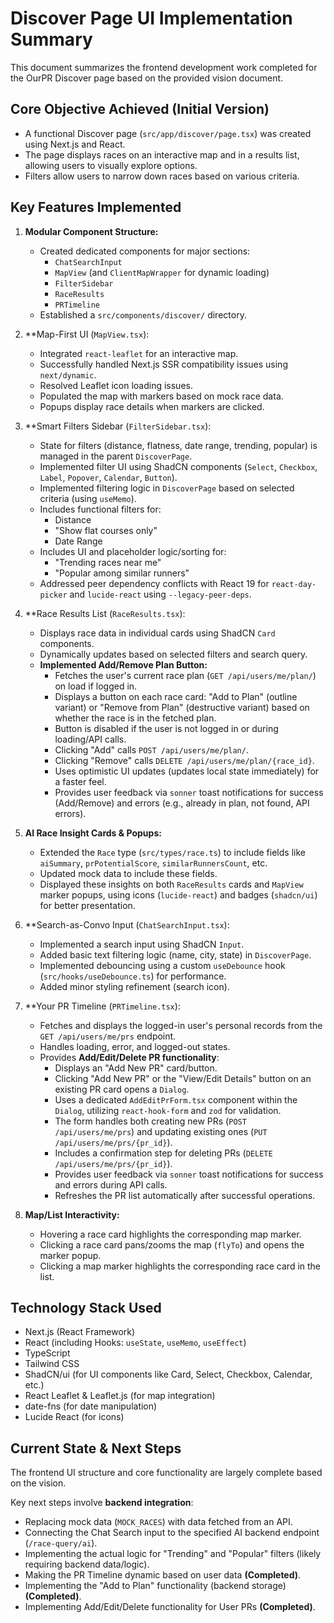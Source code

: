 # Discover Page UI Implementation Summary

This document summarizes the frontend development work completed for the OurPR Discover page based on the provided vision document.

## Core Objective Achieved (Initial Version)

- A functional Discover page (`src/app/discover/page.tsx`) was created using Next.js and React.
- The page displays races on an interactive map and in a results list, allowing users to visually explore options.
- Filters allow users to narrow down races based on various criteria.

## Key Features Implemented

1.  **Modular Component Structure:**
    *   Created dedicated components for major sections:
        *   `ChatSearchInput`
        *   `MapView` (and `ClientMapWrapper` for dynamic loading)
        *   `FilterSidebar`
        *   `RaceResults`
        *   `PRTimeline`
    *   Established a `src/components/discover/` directory.

2.  **Map-First UI (`MapView.tsx`):
    *   Integrated `react-leaflet` for an interactive map.
    *   Successfully handled Next.js SSR compatibility issues using `next/dynamic`.
    *   Resolved Leaflet icon loading issues.
    *   Populated the map with markers based on mock race data.
    *   Popups display race details when markers are clicked.

3.  **Smart Filters Sidebar (`FilterSidebar.tsx`):
    *   State for filters (distance, flatness, date range, trending, popular) is managed in the parent `DiscoverPage`.
    *   Implemented filter UI using ShadCN components (`Select`, `Checkbox`, `Label`, `Popover`, `Calendar`, `Button`).
    *   Implemented filtering logic in `DiscoverPage` based on selected criteria (using `useMemo`).
    *   Includes functional filters for:
        *   Distance
        *   "Show flat courses only"
        *   Date Range
    *   Includes UI and placeholder logic/sorting for:
        *   "Trending races near me"
        *   "Popular among similar runners"
    *   Addressed peer dependency conflicts with React 19 for `react-day-picker` and `lucide-react` using `--legacy-peer-deps`.

4.  **Race Results List (`RaceResults.tsx`):
    *   Displays race data in individual cards using ShadCN `Card` components.
    *   Dynamically updates based on selected filters and search query.
    *   **Implemented Add/Remove Plan Button:**
        *   Fetches the user's current race plan (`GET /api/users/me/plan/`) on load if logged in.
        *   Displays a button on each race card: "Add to Plan" (outline variant) or "Remove from Plan" (destructive variant) based on whether the race is in the fetched plan.
        *   Button is disabled if the user is not logged in or during loading/API calls.
        *   Clicking "Add" calls `POST /api/users/me/plan/`.
        *   Clicking "Remove" calls `DELETE /api/users/me/plan/{race_id}`.
        *   Uses optimistic UI updates (updates local state immediately) for a faster feel.
        *   Provides user feedback via `sonner` toast notifications for success (Add/Remove) and errors (e.g., already in plan, not found, API errors).

5.  **AI Race Insight Cards & Popups:**
    *   Extended the `Race` type (`src/types/race.ts`) to include fields like `aiSummary`, `prPotentialScore`, `similarRunnersCount`, etc.
    *   Updated mock data to include these fields.
    *   Displayed these insights on both `RaceResults` cards and `MapView` marker popups, using icons (`lucide-react`) and badges (`shadcn/ui`) for better presentation.

6.  **Search-as-Convo Input (`ChatSearchInput.tsx`):
    *   Implemented a search input using ShadCN `Input`.
    *   Added basic text filtering logic (name, city, state) in `DiscoverPage`.
    *   Implemented debouncing using a custom `useDebounce` hook (`src/hooks/useDebounce.ts`) for performance.
    *   Added minor styling refinement (search icon).

7.  **Your PR Timeline (`PRTimeline.tsx`):
    *   Fetches and displays the logged-in user's personal records from the `GET /api/users/me/prs` endpoint.
    *   Handles loading, error, and logged-out states.
    *   Provides **Add/Edit/Delete PR functionality**:
        *   Displays an "Add New PR" card/button.
        *   Clicking "Add New PR" or the "View/Edit Details" button on an existing PR card opens a `Dialog`.
        *   Uses a dedicated `AddEditPrForm.tsx` component within the `Dialog`, utilizing `react-hook-form` and `zod` for validation.
        *   The form handles both creating new PRs (`POST /api/users/me/prs`) and updating existing ones (`PUT /api/users/me/prs/{pr_id}`).
        *   Includes a confirmation step for deleting PRs (`DELETE /api/users/me/prs/{pr_id}`).
        *   Provides user feedback via `sonner` toast notifications for success and errors during API calls.
        *   Refreshes the PR list automatically after successful operations.

8.  **Map/List Interactivity:**
    *   Hovering a race card highlights the corresponding map marker.
    *   Clicking a race card pans/zooms the map (`flyTo`) and opens the marker popup.
    *   Clicking a map marker highlights the corresponding race card in the list.

## Technology Stack Used

*   Next.js (React Framework)
*   React (including Hooks: `useState`, `useMemo`, `useEffect`)
*   TypeScript
*   Tailwind CSS
*   ShadCN/ui (for UI components like Card, Select, Checkbox, Calendar, etc.)
*   React Leaflet & Leaflet.js (for map integration)
*   date-fns (for date manipulation)
*   Lucide React (for icons)

## Current State & Next Steps

The frontend UI structure and core functionality are largely complete based on the vision.

Key next steps involve **backend integration**:

*   Replacing mock data (`MOCK_RACES`) with data fetched from an API.
*   Connecting the Chat Search input to the specified AI backend endpoint (`/race-query/ai`).
*   Implementing the actual logic for "Trending" and "Popular" filters (likely requiring backend data/logic).
*   Making the PR Timeline dynamic based on user data **(Completed)**.
*   Implementing the "Add to Plan" functionality (backend storage) **(Completed)**.
*   Implementing Add/Edit/Delete functionality for User PRs **(Completed)**. 